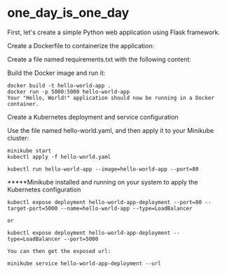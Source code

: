 # one_day_is_one_day

First, let's create a simple Python web application using Flask framework.

Create a Dockerfile to containerize the application:

Create a file named requirements.txt with the following content:

Build the Docker image and run it:

   
    docker build -t hello-world-app .
    docker run -p 5000:5000 hello-world-app
    Your "Hello, World!" application should now be running in a Docker container.

Create a Kubernetes deployment and service configuration

Use the file named hello-world.yaml, and then apply it to your Minikube cluster:

    
    minikube start
    kubectl apply -f hello-world.yaml

    kubectl run hello-world-app --image=hello-world-app --port=80

*****Minikube installed and running on your system to apply the Kubernetes configuration

    kubectl expose deployment hello-world-app-deployment --port=80 --target-port=5000 --name=hello-world-app --type=LoadBalancer

    or

    kubectl expose deployment hello-world-app-deployment --type=LoadBalancer --port=5000

    You can then get the exposed url:

    minikube service hello-world-app-deployment --url